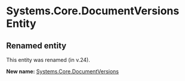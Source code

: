 # Systems.Core.DocumentVersions Entity

## Renamed entity

This entity was renamed (in v.24).

**New name:** [Systems.Core.DocumentVersions](Systems.Core.DocumentVersions.md)
